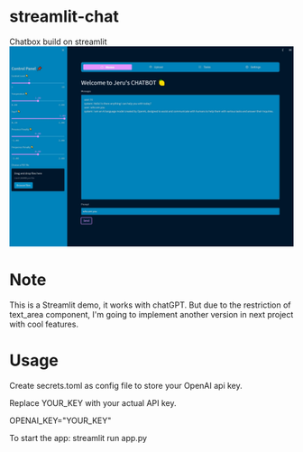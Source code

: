 # streamlit-chat

Chatbox build on streamlit
![image](https://github.com/Jeru2023/streamlit-chat/blob/main/image/screen.jpg?raw=true)

# Note
This is a Streamlit demo, it works with chatGPT. But due to the restriction of text_area component, I'm going to implement another version in next project with cool features.

# Usage
Create secrets.toml as config file to store your OpenAI api key.

Replace YOUR_KEY with your actual API key.

OPENAI_KEY="YOUR_KEY"

To start the app: streamlit run app.py
